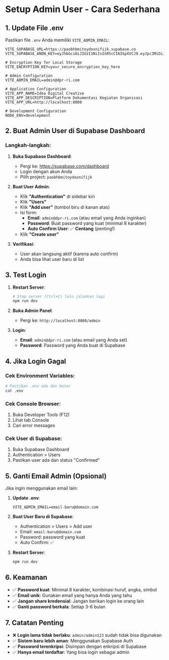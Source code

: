 # Setup Admin User - Cara Sederhana

## 1. Update File .env

Pastikan file `.env` Anda memiliki `VITE_ADMIN_EMAIL`:

```env
VITE_SUPABASE_URL=https://paobhbmitoydoxnifijk.supabase.co
VITE_SUPABASE_ANON_KEY=eyJhbGciOiJIUzI1NiIsInR5cCI6IkpXVCJ9.eyJpc3MiOiJzdXBhYmFzZSIsInJlZiI6InBhb2JoYm1pdG95ZG94bmlmaWprIiwicm9sZSI6ImFub24iLCJpYXQiOjE3NTk0MTQ5MjEsImV4cCI6MjA3NDk5MDkyMX0.vyfqLYjaFTvTB4M2A3FGLihV2bN28kroqID3K5ROTFM

# Encryption Key for Local Storage
VITE_ENCRYPTION_KEY=your_secure_encryption_key_here

# Admin Configuration
VITE_ADMIN_EMAIL=admin@dpr-ri.com

# Application Configuration
VITE_APP_NAME=Idea Digital Creative
VITE_APP_DESCRIPTION=Platform Dokumentasi Kegiatan Organisasi
VITE_APP_URL=http://localhost:8080

# Development Configuration
NODE_ENV=development
```

## 2. Buat Admin User di Supabase Dashboard

### Langkah-langkah:

1. **Buka Supabase Dashboard**:
   - Pergi ke: https://supabase.com/dashboard
   - Login dengan akun Anda
   - Pilih project: `paobhbmitoydoxnifijk`

2. **Buat User Admin**:
   - Klik **"Authentication"** di sidebar kiri
   - Klik **"Users"** 
   - Klik **"Add user"** (tombol biru di kanan atas)
   - Isi form:
     - **Email**: `admin@dpr-ri.com` (atau email yang Anda inginkan)
     - **Password**: Buat password yang kuat (minimal 8 karakter)
     - **Auto Confirm User**: ✅ **Centang** (penting!)
   - Klik **"Create user"**

3. **Verifikasi**:
   - User akan langsung aktif (karena auto confirm)
   - Anda bisa lihat user baru di list

## 3. Test Login

1. **Restart Server**:
   ```bash
   # Stop server (Ctrl+C) lalu jalankan lagi
   npm run dev
   ```

2. **Buka Admin Panel**:
   - Pergi ke: `http://localhost:8080/admin`

3. **Login**:
   - **Email**: `admin@dpr-ri.com` (atau email yang Anda set)
   - **Password**: Password yang Anda buat di Supabase

## 4. Jika Login Gagal

### Cek Environment Variables:
```bash
# Pastikan .env ada dan benar
cat .env
```

### Cek Console Browser:
1. Buka Developer Tools (F12)
2. Lihat tab Console
3. Cari error messages

### Cek User di Supabase:
1. Buka Supabase Dashboard
2. Authentication > Users
3. Pastikan user ada dan status "Confirmed"

## 5. Ganti Email Admin (Opsional)

Jika ingin menggunakan email lain:

1. **Update .env**:
   ```env
   VITE_ADMIN_EMAIL=email-baru@domain.com
   ```

2. **Buat User Baru di Supabase**:
   - Authentication > Users > Add user
   - Email: `email-baru@domain.com`
   - Password: password yang kuat
   - Auto Confirm: ✅

3. **Restart Server**:
   ```bash
   npm run dev
   ```

## 6. Keamanan

- ✅ **Password kuat**: Minimal 8 karakter, kombinasi huruf, angka, simbol
- ✅ **Email unik**: Gunakan email yang hanya Anda yang tahu
- ✅ **Jangan share kredensial**: Jangan berikan login ke orang lain
- ✅ **Ganti password berkala**: Setiap 3-6 bulan

## 7. Catatan Penting

- ❌ **Login lama tidak berlaku**: `admin/admin123` sudah tidak bisa digunakan
- ✅ **Sistem baru lebih aman**: Menggunakan Supabase Auth
- ✅ **Password terenkripsi**: Disimpan dengan enkripsi di Supabase
- ✅ **Hanya email terdaftar**: Yang bisa login sebagai admin
